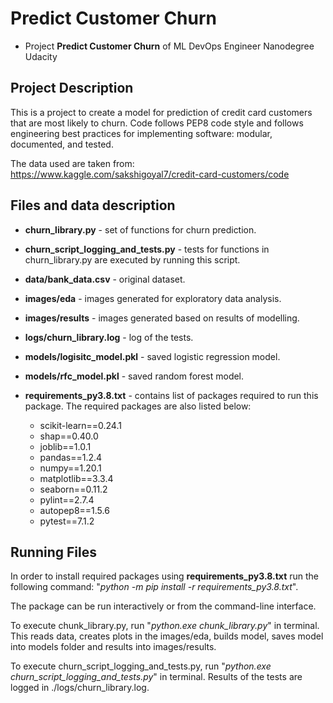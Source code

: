 # Predict Customer Churn

- Project **Predict Customer Churn** of ML DevOps Engineer Nanodegree Udacity

## Project Description
This is a project to create a model for prediction of credit card customers that are most likely to churn.
Code follows PEP8 code style and follows engineering best practices for implementing software: modular, documented,
and tested.

The data used are taken from: https://www.kaggle.com/sakshigoyal7/credit-card-customers/code

## Files and data description
- **churn_library.py** - set of functions for churn prediction.

- **churn_script_logging_and_tests.py** - tests for functions in churn_library.py are executed by running this script. 

- **data/bank_data.csv** - original dataset.

- **images/eda** - images generated for exploratory data analysis.

- **images/results** - images generated based on results of modelling.

- **logs/churn_library.log** - log of the tests.

- **models/logisitc_model.pkl** - saved logistic regression model.

- **models/rfc_model.pkl** - saved random forest model.

- **requirements_py3.8.txt** - contains list of packages required to run this package. The required packages are also 
listed below:
  - scikit-learn==0.24.1
  - shap==0.40.0
  - joblib==1.0.1
  - pandas==1.2.4
  - numpy==1.20.1
  - matplotlib==3.3.4
  - seaborn==0.11.2
  - pylint==2.7.4
  - autopep8==1.5.6
  - pytest==7.1.2
  
## Running Files
In order to install required packages using **requirements_py3.8.txt** run the following command:
"*python -m pip install -r requirements_py3.8.txt*".

The package can be run interactively or from the command-line interface.

To execute chunk_library.py, run "*python.exe chunk_library.py*" in terminal. This reads data, creates plots in the images/eda, builds model,
saves model into models folder and results into images/results.

To execute churn_script_logging_and_tests.py, run "*python.exe churn_script_logging_and_tests.py*" in terminal. 
Results of the tests are logged in ./logs/churn_library.log.



